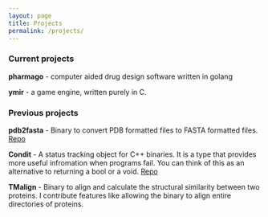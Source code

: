 ```yaml
---
layout: page
title: Projects
permalink: /projects/
---
```

### Current projects

**pharmago** - computer aided drug design software written in golang

**ymir** - a game engine, written purely in C.

### Previous projects

**pdb2fasta** - Binary to convert PDB formatted files to FASTA formatted files. 
[Repo](https://github.com/samiurkh1n/pdb2fasta)

**Condit** - A status tracking object for C++ binaries. It is a type that
provides more useful infromation when programs fail. You can think
of this as an alternative to returning a bool or a void.
[Repo](https://github.com/samiurkh1n/Condit)

**TMalign** - Binary to align and calculate the structural similarity between two
proteins. I contribute features like allowing the binary to align entire
directories of proteins.

